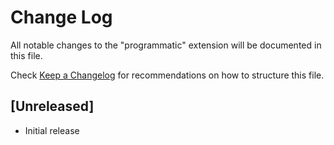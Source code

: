 # Change Log

All notable changes to the "programmatic" extension will be documented in this file.

Check [Keep a Changelog](http://keepachangelog.com/) for recommendations on how to structure this file.

## [Unreleased]

- Initial release